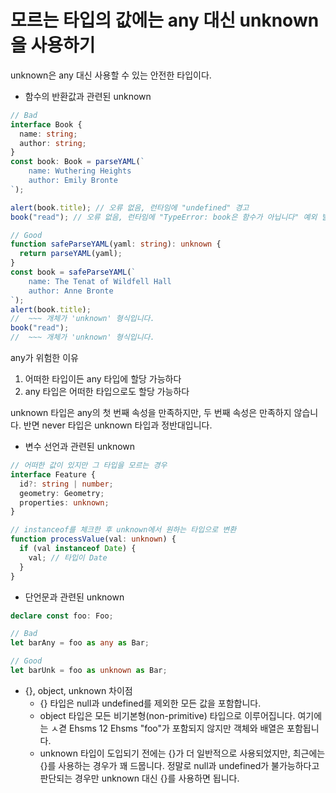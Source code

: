# 모르는 타입의 값에는 any 대신 unknown을 사용하기

unknown은 any 대신 사용할 수 있는 안전한 타입이다.

- 함수의 반환값과 관련된 unknown

```ts
// Bad
interface Book {
  name: string;
  author: string;
}
const book: Book = parseYAML(`
    name: Wuthering Heights
    author: Emily Bronte
`);

alert(book.title); // 오류 없음, 런타임에 "undefined" 경고
book("read"); // 오류 없음, 런타임에 "TypeError: book은 함수가 아닙니다" 예외 발생

// Good
function safeParseYAML(yaml: string): unknown {
  return parseYAML(yaml);
}
const book = safeParseYAML(`
    name: The Tenat of Wildfell Hall
    author: Anne Bronte
`);
alert(book.title);
//  ~~~ 개체가 'unknown' 형식입니다.
book("read");
//  ~~~ 개체가 'unknown' 형식입니다.
```

any가 위험한 이유

1. 어떠한 타입이든 any 타입에 할당 가능하다
1. any 타입은 어떠한 타입으로도 할당 가능하다

unknown 타입은 any의 첫 번째 속성을 만족하지만, 두 번째 속성은 만족하지 않습니다.
반면 never 타입은 unknown 타입과 정반대입니다.

- 변수 선언과 관련된 unknown

```ts
// 어떠한 값이 있지만 그 타입을 모르는 경우
interface Feature {
  id?: string | number;
  geometry: Geometry;
  properties: unknown;
}

// instanceof를 체크한 후 unknown에서 원하는 타입으로 변환
function processValue(val: unknown) {
  if (val instanceof Date) {
    val; // 타입이 Date
  }
}
```

- 단언문과 관련된 unknown

```ts
declare const foo: Foo;

// Bad
let barAny = foo as any as Bar;

// Good
let barUnk = foo as unknown as Bar;
```

- {}, object, unknown 차이점
  - {} 타입은 null과 undefined를 제외한 모든 값을 포함합니다.
  - object 타입은 모든 비기본형(non-primitive) 타입으로 이루어집니다. 여기에는 ㅅ겯 Ehsms 12 Ehsms "foo"가 포함되지 않지만 객체와 배열은 포함됩니다.
  - unknown 타입이 도입되기 전에는 {}가 더 일반적으로 사용되었지만, 최근에는 {}를 사용하는 경우가 꽤 드뭅니다. 정말로 null과 undefined가 불가능하다고 판단되는 경우만 unknown 대신 {}를 사용하면 됩니다.
